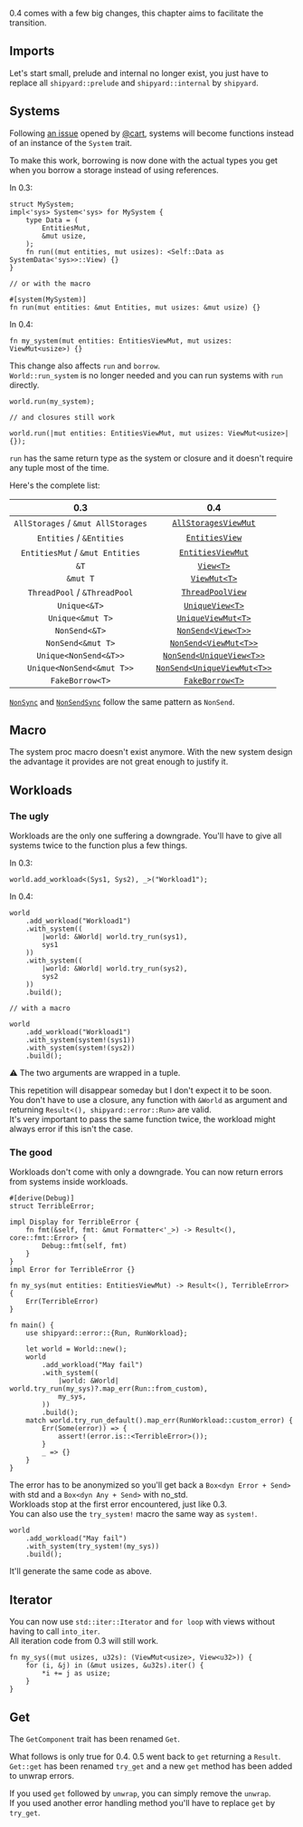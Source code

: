 0.4 comes with a few big changes, this chapter aims to facilitate the transition.

## Imports

Let's start small, prelude and internal no longer exist, you just have to replace all `shipyard::prelude` and `shipyard::internal` by `shipyard`.

## Systems

Following [an issue](https://github.com/leudz/shipyard/issues/75) opened by [@cart](https://github.com/cart), systems will become functions instead of an instance of the `System` trait.  

To make this work, borrowing is now done with the actual types you get when you borrow a storage instead of using references.  

In 0.3:
```rust, noplaypen
struct MySystem;
impl<'sys> System<'sys> for MySystem {
    type Data = (
        EntitiesMut,
        &mut usize,
    );
    fn run((mut entities, mut usizes): <Self::Data as SystemData<'sys>>::View) {}
}

// or with the macro

#[system(MySystem)]
fn run(mut entities: &mut Entities, mut usizes: &mut usize) {}
```
In 0.4:
```rust, noplaypen
fn my_system(mut entities: EntitiesViewMut, mut usizes: ViewMut<usize>) {}
```

This change also affects `run` and `borrow`.  
`World::run_system` is no longer needed and you can run systems with `run` directly.

```rust, noplaypen
world.run(my_system);

// and closures still work

world.run(|mut entities: EntitiesViewMut, mut usizes: ViewMut<usize>| {});
```

`run` has the same return type as the system or closure and it doesn't require any tuple most of the time.

Here's the complete list:

|                0.3                 |                                             0.4                                              |
| :--------------------------------: | :------------------------------------------------------------------------------------------: |
| `AllStorages` / `&mut AllStorages` | [`AllStoragesViewMut`](https://docs.rs/shipyard/0.8/shipyard/struct.AllStoragesViewMut.html) |
|      `Entities` / `&Entities`      |       [`EntitiesView`](https://docs.rs/shipyard/0.8/shipyard/struct.EntitiesView.html)       |
|  `EntitiesMut` / `&mut Entities`   |    [`EntitiesViewMut`](https://docs.rs/shipyard/0.8/shipyard/struct.EntitiesViewMut.html)    |
|                `&T`                |             [`View<T>`](https://docs.rs/shipyard/0.8/shipyard/struct.View.html)              |
|              `&mut T`              |          [`ViewMut<T>`](https://docs.rs/shipyard/0.8/shipyard/struct.ViewMut.html)           |
|    `ThreadPool` / `&ThreadPool`    |     [`ThreadPoolView`](https://docs.rs/shipyard/0.8/shipyard/struct.ThreadPoolView.html)     |
|            `Unique<&T>`            |       [`UniqueView<T>`](https://docs.rs/shipyard/0.8/shipyard/struct.UniqueView.html)        |
|          `Unique<&mut T>`          |    [`UniqueViewMut<T>`](https://docs.rs/shipyard/0.8/shipyard/struct.UniqueViewMut.html)     |
|           `NonSend<&T>`            |       [`NonSend<View<T>>`](https://docs.rs/shipyard/0.8/shipyard/struct.NonSend.html)        |
|         `NonSend<&mut T>`          |      [`NonSend<ViewMut<T>>`](https://docs.rs/shipyard/0.8/shipyard/struct.NonSend.html)      |
|       `Unique<NonSend<&T>>`        |    [`NonSend<UniqueView<T>>`](https://docs.rs/shipyard/0.8/shipyard/struct.NonSend.html)     |
|     `Unique<NonSend<&mut T>>`      |   [`NonSend<UniqueViewMut<T>>`](https://docs.rs/shipyard/0.8/shipyard/struct.NonSend.html)   |
|          `FakeBorrow<T>`           |       [`FakeBorrow<T>`](https://docs.rs/shipyard/0.8/shipyard/struct.FakeBorrow.html)        |

[`NonSync`](https://docs.rs/shipyard/0.8/shipyard/struct.NonSync.html) and [`NonSendSync`](https://docs.rs/shipyard/0.8/shipyard/struct.NonSendSync.html) follow the same pattern as `NonSend`.

## Macro

The system proc macro doesn't exist anymore. With the new system design the advantage it provides are not great enough to justify it.

## Workloads

### The ugly

Workloads are the only one suffering a downgrade. You'll have to give all systems twice to the function plus a few things.

In 0.3:
```rust, noplaypen
world.add_workload<(Sys1, Sys2), _>("Workload1");
```
In 0.4:
```rust, noplaypen
world
    .add_workload("Workload1")
    .with_system((
        |world: &World| world.try_run(sys1),
        sys1
    ))
    .with_system((
        |world: &World| world.try_run(sys2),
        sys2
    ))
    .build();

// with a macro

world
    .add_workload("Workload1")
    .with_system(system!(sys1))
    .with_system(system!(sys2))
    .build();
```

⚠️ The two arguments are wrapped in a tuple.

This repetition will disappear someday but I don't expect it to be soon.  
You don't have to use a closure, any function with `&World` as argument and returning `Result<(), shipyard::error::Run>` are valid.  
It's very important to pass the same function twice, the workload might always error if this isn't the case.

### The good

Workloads don't come with only a downgrade. You can now return errors from systems inside workloads.

```rust, noplaypen
#[derive(Debug)]
struct TerribleError;

impl Display for TerribleError {
    fn fmt(&self, fmt: &mut Formatter<'_>) -> Result<(), core::fmt::Error> {
        Debug::fmt(self, fmt)
    }
}
impl Error for TerribleError {}

fn my_sys(mut entities: EntitiesViewMut) -> Result<(), TerribleError> {
    Err(TerribleError)
}

fn main() {
    use shipyard::error::{Run, RunWorkload};

    let world = World::new();
    world
        .add_workload("May fail")
        .with_system((
            |world: &World| world.try_run(my_sys)?.map_err(Run::from_custom),
            my_sys,
        ))
        .build();
    match world.try_run_default().map_err(RunWorkload::custom_error) {
        Err(Some(error)) => {
            assert!(error.is::<TerribleError>());
        }
        _ => {}
    }
}
```

The error has to be anonymized so you'll get back a `Box<dyn Error + Send>` with std and a `Box<dyn Any + Send>` with no_std.  
Workloads stop at the first error encountered, just like 0.3.  
You can also use the `try_system!` macro the same way as `system!`.

```rust, noplaypen
world
    .add_workload("May fail")
    .with_system(try_system!(my_sys))
    .build();
```
It'll generate the same code as above.

## Iterator

You can now use `std::iter::Iterator` and `for loop` with views without having to call `into_iter`.  
All iteration code from 0.3 will still work.

```rust, noplaypen
fn my_sys((mut usizes, u32s): (ViewMut<usize>, View<u32>)) {
    for (i, &j) in (&mut usizes, &u32s).iter() {
        *i += j as usize;
    }
}
```

## Get

The `GetComponent` trait has been renamed `Get`.

What follows is only true for 0.4. 0.5 went back to `get` returning a `Result`.  
`Get::get` has been renamed `try_get` and a new `get` method has been added to unwrap errors.

If you used `get` followed by `unwrap`, you can simply remove the `unwrap`.  
If you used another error handling method you'll have to replace `get` by `try_get`.

